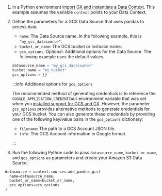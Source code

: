 
1. In a Python environment [import GX and instantiate a Data Context](core/installation_and_setup/manage_data_contexts.md).  This example assumes the variable `context` points to your Data Context.

2. Define the parameters for a GCS Data Source that uses pandas to access data.

    - `name`: The Data Source name.  In the following example, this is `"my_gcs_datasource"`.
    - `bucket_or_name`: The GCS bucket or instnace name.
    - `gcs_options`: Optional.  Additional options for the Data Source.  The following example uses the default values.
    
    ```python title="Python"
    datasource_name = "my_gcs_datasource"
    bucket_name = "my_bucket"
    gcs_options = {}
    ```

   :::info Additional options for `gcs_options`
   
   The recommended method of generating credentials is to reference the `GOOGLE_APPLICATION_CREDENTIALS` environment variable that was set when you [installed support for GCS and GX](/core/installation_and_setup/additional_dependencies/google_cloud_storage.md).  However, the parameter `gcs_options` provides alternative methods to generate credentials for your GCS bucket.  You can also generate these credentials by providing one of the following key/value pairs in the `gcs_options` dictionary:

    - `filename`: The path to a GCS Account JSON file.
    - `info`: The GCS Account information in Google format.

    :::

4. Run the following Python code to pass `datasource_name`, `bucket_or_name`, and `gcs_options` as parameters and create your Amazon S3 Data Source:

  ```python title="Python"
datasource = context.sources.add_pandas_gcs(
    name=datasource_name,
    bucket_or_name=bucket_or_name,
    gcs_options=gcs_options
) 
  ```